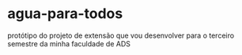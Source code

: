 # agua-para-todos
protótipo do projeto de extensão que vou desenvolver para o terceiro semestre da minha faculdade de ADS
